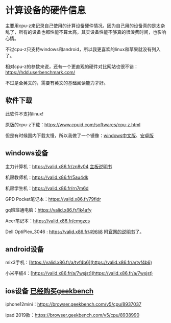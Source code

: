 # 计算设备的硬件信息

主要用cpu-z来记录自己使用的计算设备硬件情况，因为自己用的设备真的是太杂乱了，所有的设备也都性能不算太高，其实设备性能不够真的很浪费时间，也影响心情。

不过cpu-z只支持windows和android，所以我更喜欢的linux和苹果就没有列入了。

相对cpu-z的参数来说，还有一个更直观的硬件对比网站也很不错：https://hdd.userbenchmark.com/ 

不过是全英文的，需要有英文的基础阅读能力才好。

## 软件下载

此软件不支持linux!

原版的cpu-z下载：https://www.cpuid.com/softwares/cpu-z.html

但是有时候国内下载太慢，所以我做了一个镜像：[windows中文版](https://nas.aqde.net:9090/fbsharing/gS4DXc16)、[安卓版](https://nas.aqde.net:9090/fbsharing/V4xfz4az)

## windows设备

主力计算机：https://valid.x86.fr/zn8v04  [主板说明书](https://www.asus.com.cn/Motherboards-Components/Motherboards/PRIME/PRIME-B365-PLUS/)

机房教师机：https://valid.x86.fr/5au4dk

机房学生机：https://valid.x86.fr/rn7m6d

GPD Pocket笔记本：https://valid.x86.fr/79fidr

gq班班通电脑：https://valid.x86.fr/1k4afy

Acer笔记本：https://valid.x86.fr/cmgzcs

Dell OptiPlex_3046 : https://valid.x86.fr/496li8 附[官网的说明书](https://i.dell.com/sites/csdocuments/Business_large-Business_merchandizing_Documents/zh/cn/OptiPlex_3046_Technical_Spec_Sheet_ZH_CN_HR_yh_V3.pdf)了。

## android设备

mix3手机：[https://valid.x86.fr/a/tvf4b6](https://valid.x86.fr/a/tvf4b6)

小米平板4：[https://valid.x86.fr/a/7wsjst](https://valid.x86.fr/a/7wsjst)

## ios设备 [已经购买geekbench](https://browser.geekbench.com/)
iphone12mini：https://browser.geekbench.com/v5/cpu/8937037

ipad 2019款：https://browser.geekbench.com/v5/cpu/8938990